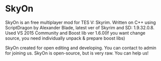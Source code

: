 # SkyOn
SkyOn is an free multiplayer mod for TES V: Skyrim. Written on C++ using ScriptDragon by Alexander Blade, latest ver of Skyrim and SD: 1.9.32.0.8. 
Used VS 2015 Community and Boost lib ver 1.6.0(If you want change source, you need individually unpack &amp; prepare boost libs)

SkyOn created for open editing and developing. You can contact to admin for joining us. SkyOn is open-source, but is very raw. You can help us!
